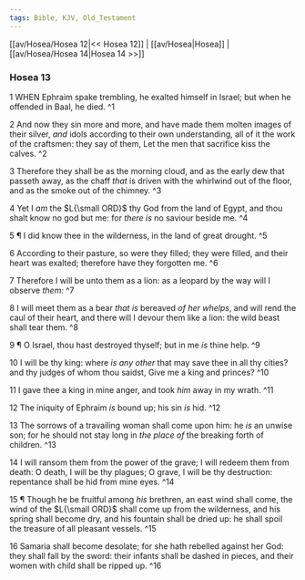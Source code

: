 ```yaml
---
tags: Bible, KJV, Old_Testament
---
```


[[av/Hosea/Hosea 12|<< Hosea 12]] | [[av/Hosea|Hosea]] | [[av/Hosea/Hosea 14|Hosea 14 >>]]

### Hosea 13

1 WHEN Ephraim spake trembling, he exalted himself in Israel; but when he offended in Baal, he died. ^1

2 And now they sin more and more, and have made them molten images of their silver, _and_ idols according to their own understanding, all of it the work of the craftsmen: they say of them, Let the men that sacrifice kiss the calves. ^2

3 Therefore they shall be as the morning cloud, and as the early dew that passeth away, as the chaff _that_ is driven with the whirlwind out of the floor, and as the smoke out of the chimney. ^3

4 Yet I _am_ the $L{\small ORD}$ thy God from the land of Egypt, and thou shalt know no god but me: for _there_ _is_ no saviour beside me. ^4

5 ¶ I did know thee in the wilderness, in the land of great drought. ^5

6 According to their pasture, so were they filled; they were filled, and their heart was exalted; therefore have they forgotten me. ^6

7 Therefore I will be unto them as a lion: as a leopard by the way will I observe _them:_ ^7

8 I will meet them as a bear _that_ _is_ bereaved _of_ _her_ _whelps_, and will rend the caul of their heart, and there will I devour them like a lion: the wild beast shall tear them. ^8

9 ¶ O Israel, thou hast destroyed thyself; but in me _is_ thine help. ^9

10 I will be thy king: where _is_ _any_ _other_ that may save thee in all thy cities? and thy judges of whom thou saidst, Give me a king and princes? ^10

11 I gave thee a king in mine anger, and took _him_ away in my wrath. ^11

12 The iniquity of Ephraim _is_ bound up; his sin _is_ hid. ^12

13 The sorrows of a travailing woman shall come upon him: he _is_ an unwise son; for he should not stay long in _the_ _place_ _of_ the breaking forth of children. ^13

14 I will ransom them from the power of the grave; I will redeem them from death: O death, I will be thy plagues; O grave, I will be thy destruction: repentance shall be hid from mine eyes. ^14

15 ¶ Though he be fruitful among _his_ brethren, an east wind shall come, the wind of the $L{\small ORD}$ shall come up from the wilderness, and his spring shall become dry, and his fountain shall be dried up: he shall spoil the treasure of all pleasant vessels. ^15

16 Samaria shall become desolate; for she hath rebelled against her God: they shall fall by the sword: their infants shall be dashed in pieces, and their women with child shall be ripped up. ^16
